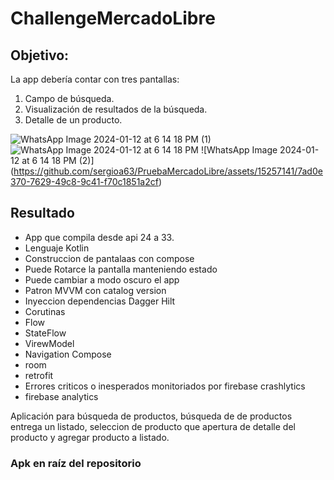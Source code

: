 # ChallengeMercadoLibre

## Objetivo:

La app debería contar con tres pantallas:
1. Campo de búsqueda.
2. Visualización de resultados de la búsqueda.
3. Detalle de un producto.
  
![WhatsApp Image 2024-01-12 at 6 14 18 PM (1)](https://github.com/sergioa63/PruebaMercadoLibre/assets/15257141/50f26909-b22a-42d4-9def-310fccfb3ea4)
![WhatsApp Image 2024-01-12 at 6 14 18 PM](https://github.com/sergioa63/PruebaMercadoLibre/assets/15257141/3875995b-ab70-4dd8-a481-5d4b43b04edf)
![WhatsApp Image 2024-01-12 at 6 14 18 PM (2)] (https://github.com/sergioa63/PruebaMercadoLibre/assets/15257141/7ad0e370-7629-49c8-9c41-f70c1851a2cf)

## Resultado

* App que compila desde api 24 a 33.
* Lenguaje Kotlin
* Construccion de pantalaas con compose
* Puede Rotarce la pantalla manteniendo estado
* Puede cambiar a modo oscuro el app
* Patron MVVM con catalog version
* Inyeccion dependencias Dagger Hilt
* Corutinas
* Flow
* StateFlow
* VirewModel
* Navigation Compose
* room
* retrofit
* Errores criticos o inesperados monitoriados por firebase crashlytics
* firebase analytics

Aplicación para búsqueda de productos, búsqueda de de productos entrega un listado, seleccion de producto que apertura de detalle del producto y agregar producto a listado.

### Apk en raíz del repositorio
